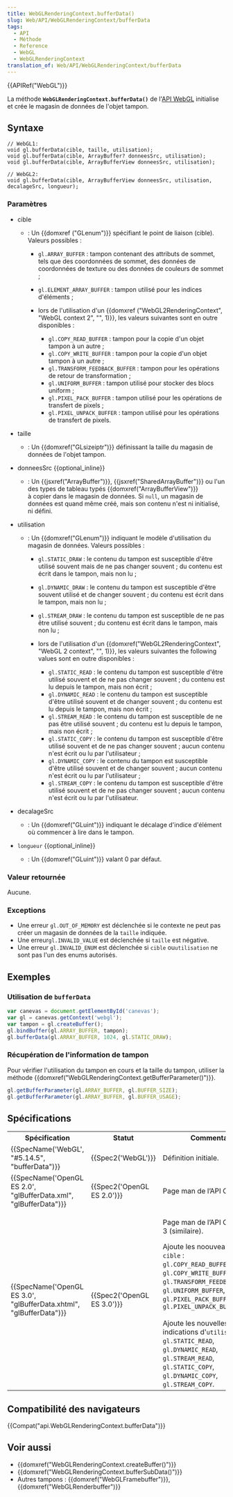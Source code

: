 ```yaml
---
title: WebGLRenderingContext.bufferData()
slug: Web/API/WebGLRenderingContext/bufferData
tags:
  - API
  - Méthode
  - Reference
  - WebGL
  - WebGLRenderingContext
translation_of: Web/API/WebGLRenderingContext/bufferData
---
```

{{APIRef("WebGL")}}

La méthode **`WebGLRenderingContext.bufferData()`** de l'[API WebGL](/fr-FR/docs/Web/API/WebGL_API) initialise et crée le magasin de données de l'objet tampon.

## Syntaxe

    // WebGL1:
    void gl.bufferData(cible, taille, utilisation);
    void gl.bufferData(cible, ArrayBuffer? donneesSrc, utilisation);
    void gl.bufferData(cible, ArrayBufferView donneesSrc, utilisation);

    // WebGL2:
    void gl.bufferData(cible, ArrayBufferView donneesSrc, utilisation, decalageSrc, longueur);

### Paramètres

- cible

  - : Un {{domxref ("GLenum")}} spécifiant le point de liaison (cible). Valeurs possibles :

    - `gl.ARRAY_BUFFER` : tampon contenant des attributs de sommet, tels que des coordonnées de sommet, des données de coordonnées de texture ou des données de couleurs de sommet ;
    - `gl.ELEMENT_ARRAY_BUFFER` : tampon utilisé pour les indices d'éléments ;
    - lors de l'utilisation d'un {{domxref ("WebGL2RenderingContext", "WebGL context 2", "", 1)}}, les valeurs suivantes sont en outre disponibles :

      - `gl.COPY_READ_BUFFER` : tampon pour la copie d'un objet tampon à un autre ;
      - `gl.COPY_WRITE_BUFFER` : tampon pour la copie d'un objet tampon à un autre ;
      - `gl.TRANSFORM_FEEDBACK_BUFFER` : tampon pour les opérations de retour de transformation ;
      - `gl.UNIFORM_BUFFER` : tampon utilisé pour stocker des blocs uniform&nbsp;;
      - `gl.PIXEL_PACK_BUFFER` : tampon utilisé pour les opérations de transfert de pixels ;
      - `gl.PIXEL_UNPACK_BUFFER` : tampon utilisé pour les opérations de transfert de pixels.

- taille
  - : Un {{domxref("GLsizeiptr")}} définissant la taille du magasin de données de l'objet tampon.
- donneesSrc {{optional_inline}}
  - : Un {{jsxref("ArrayBuffer")}}, {{jsxref("SharedArrayBuffer")}} ou l'un des types de tableau typés {{domxref("ArrayBufferView")}} à copier dans le magasin de données. Si `null`, un magasin de données est quand même créé, mais son contenu n'est ni initialisé, ni défini.
- utilisation

  - : Un {{domxref("GLenum")}} indiquant le modèle d'utilisation du magasin de données. Valeurs possibles :

    - `gl.STATIC_DRAW`&nbsp;: le contenu du tampon est susceptible d'être utilisé souvent mais de ne pas changer souvent ; du contenu est écrit dans le tampon, mais non lu ;
    - `gl.DYNAMIC_DRAW`&nbsp;: le contenu du tampon est susceptible d'être souvent utilisé et de changer souvent ; du contenu est écrit dans le tampon, mais non lu ;
    - `gl.STREAM_DRAW` : le contenu du tampon est susceptible de ne pas être utilisé souvent&nbsp;; du contenu est écrit dans le tampon, mais non lu ;
    - lors de l'utilisation d'un {{domxref("WebGL2RenderingContext", "WebGL 2 context", "", 1)}}, les valeurs suivantes the following values sont en outre disponibles :

      - `gl.STATIC_READ`&nbsp;: le contenu du tampon est susceptible d'être utilisé souvent et de ne pas changer souvent ; du contenu est lu depuis le tampon, mais non écrit ;
      - `gl.DYNAMIC_READ`&nbsp;: le contenu du tampon est susceptible d'être utilisé souvent et de changer souvent ; du contenu est lu depuis le tampon, mais non écrit ;
      - `gl.STREAM_READ`&nbsp;: le contenu du tampon est susceptible de ne pas être utilisé souvent ; du contenu est lu depuis le tampon, mais non écrit ;
      - `gl.STATIC_COPY` : le contenu du tampon est susceptible d'être utilisé souvent et de ne pas changer souvent ; aucun contenu n'est écrit ou lu par l'utilisateur ;
      - `gl.DYNAMIC_COPY`&nbsp;: le contenu du tampon est susceptible d'être utilisé souvent et de changer souvent ; aucun contenu n'est écrit ou lu par l'utilisateur ;
      - `gl.STREAM_COPY`&nbsp;: le contenu du tampon est susceptible d'être utilisé souvent et de ne pas changer souvent ; aucun contenu n'est écrit ou lu par l'utilisateur.

- decalageSrc
  - : Un {{domxref("GLuint")}} indiquant le décalage d'indice d'élément où commencer à lire dans le tampon.
- `longueur` {{optional_inline}}
  - : Un {{domxref("GLuint")}} valant 0 par défaut.

### Valeur retournée

Aucune.

### Exceptions

- Une erreur `gl.OUT_OF_MEMORY` est déclenchée si le contexte ne peut pas créer un magasin de données de la `taille` indiquée.
- Une erreur`gl.INVALID_VALUE` est déclenchée si `taille` est négative.
- Une erreur `gl.INVALID_ENUM` est déclenchée si `cible` ou`utilisation` ne sont pas l'un des enums autorisés.

## Exemples

### Utilisation de `bufferData`

```js
var canevas = document.getElementById('canevas');
var gl = canevas.getContext('webgl');
var tampon = gl.createBuffer();
gl.bindBuffer(gl.ARRAY_BUFFER, tampon);
gl.bufferData(gl.ARRAY_BUFFER, 1024, gl.STATIC_DRAW);
```

### Récupération de l'information de tampon

Pour vérifier l'utilisation du tampon en cours et la taille du tampon, utiliser la méthode {{domxref("WebGLRenderingContext.getBufferParameter()")}}.

```js
gl.getBufferParameter(gl.ARRAY_BUFFER, gl.BUFFER_SIZE);
gl.getBufferParameter(gl.ARRAY_BUFFER, gl.BUFFER_USAGE);
```

## Spécifications

<table class="standard-table">
  <tbody>
    <tr>
      <th scope="col">Spécification</th>
      <th scope="col">Statut</th>
      <th scope="col">Commentaire</th>
    </tr>
    <tr>
      <td>{{SpecName('WebGL', "#5.14.5", "bufferData")}}</td>
      <td>{{Spec2('WebGL')}}</td>
      <td>Définition initiale.</td>
    </tr>
    <tr>
      <td>
        {{SpecName('OpenGL ES 2.0', "glBufferData.xml", "glBufferData")}}
      </td>
      <td>{{Spec2('OpenGL ES 2.0')}}</td>
      <td><p>Page man de l’API OpenGL.</p></td>
    </tr>
    <tr>
      <td>
        {{SpecName('OpenGL ES 3.0', "glBufferData.xhtml", "glBufferData")}}
      </td>
      <td>{{Spec2('OpenGL ES 3.0')}}</td>
      <td>
        <p>Page man de l’API OpenGL ES 3 (similaire).</p>
        Ajoute les noouveaux tampons <code>cible</code> :<br /><code
          >gl.COPY_READ_BUFFER</code
        >,<br /><code>gl.COPY_WRITE_BUFFER</code>,<br /><code
          >gl.TRANSFORM_FEEDBACK_BUFFER</code
        >,<br /><code>gl.UNIFORM_BUFFER</code>,<br /><code
          >gl.PIXEL_PACK_BUFFER</code
        >,<br /><code>gl.PIXEL_UNPACK_BUFFER</code><br /><br />Ajoute les
        nouvelles indications d'<code>utilisation</code> :<br /><code
          >gl.STATIC_READ</code
        >,<br /><code>gl.DYNAMIC_READ</code>,<br /><code>gl.STREAM_READ</code
        >,<br /><code>gl.STATIC_COPY</code>,<br /><code>gl.DYNAMIC_COPY</code
        >,<br /><code>gl.STREAM_COPY</code>.
      </td>
    </tr>
  </tbody>
</table>

## Compatibilité des navigateurs

{{Compat("api.WebGLRenderingContext.bufferData")}}

## Voir aussi

- {{domxref("WebGLRenderingContext.createBuffer()")}}
- {{domxref("WebGLRenderingContext.bufferSubData()")}}
- Autres tampons : {{domxref("WebGLFramebuffer")}}, {{domxref("WebGLRenderbuffer")}}
